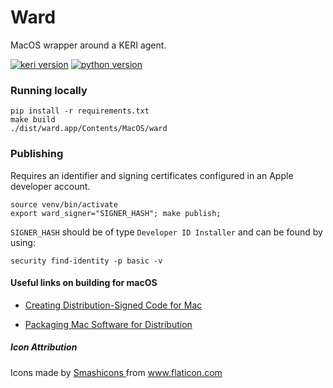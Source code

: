 # Ward 

MacOS wrapper around a KERI agent.

[![keri version](https://img.shields.io/badge/KERI-0.6.8-green.svg)](https://pypi.org/project/keri/)
[![python version](https://img.shields.io/badge/python-3.10.4-blue.svg)](https://www.python.org/downloads/)

### Running locally
    pip install -r requirements.txt
    make build
    ./dist/ward.app/Contents/MacOS/ward

### Publishing

Requires an identifier and signing certificates configured in an Apple developer account.

    source venv/bin/activate
    export ward_signer="SIGNER_HASH"; make publish;

`SIGNER_HASH` should be of type `Developer ID Installer` and can be found by using:

    security find-identity -p basic -v

#### Useful links on building for macOS

* [Creating Distribution-Signed Code for Mac](https://developer.apple.com/forums/thread/701514#701514021)

* [Packaging Mac Software for Distribution](https://developer.apple.com/forums/thread/701581#701581021)

##### Icon Attribution
Icons made by <a href="https://www.flaticon.com/authors/smashicons" title="Smashicons"> Smashicons </a> from <a href="https://www.flaticon.com/" title="Flaticon">www.flaticon.com</a>